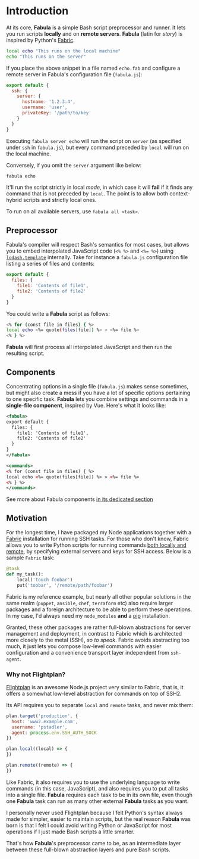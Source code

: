 # Introduction

At its core, **Fabula** is a simple Bash script preprocessor and runner. It lets
you run scripts **locally** and on **remote servers**. **Fabula** (latin for 
_story_) is inspired by Python's [Fabric][f].

```sh
local echo "This runs on the local machine"
echo "This runs on the server"
```

If you place the above snippet in a file named `echo.fab` and configure a remote
server in Fabula's configuration file (`fabula.js`):

```js
export default {
  ssh: {
  	server: {
      hostname: '1.2.3.4',
      username: 'user',
      privateKey: '/path/to/key'
    }
  }
}
```

Executing `fabula server echo` will run the script on `server` (as specified 
under `ssh` in `fabula.js`), but every command preceded by `local` will run 
on the local machine.

Conversely, if you omit the `server` argument like below:

```sh
fabula echo
```

It'll run the script strictly in local _mode_, in which case it will **fail** if
it finds any command that is not preceded by `local`. The point is to allow both
context-hybrid scripts and strictly local ones.

To run on all available servers, use `fabula all <task>`.

## Preprocessor

Fabula's compiler will respect Bash's semantics for most cases, but allows
you to embed interpolated JavaScript code (`<% %>` and `<%= %>`) using 
[`lodash.template`][lodash] internally. Take for instance a `fabula.js` 
configuration file listing a series of files and contents:


```js
export default {
  files: {
  	file1: 'Contents of file1',
  	file2: 'Contents of file2'
  }
}
```

You could write a **Fabula** script as follows:

```sh
<% for (const file in files) { %>
local echo <%= quote(files[file]) %> > <%= file %>
<% } %>
```

**Fabula** will first process all interpolated JavaScript and then run the resulting script.

## Components

Concentrating options in a single file (`fabula.js`) makes sense sometimes, but
might also create a mess if you have a lot of specific options pertaining to 
one specific task. **Fabula** lets you combine settings and commands in a 
**single-file component**, inspired by Vue. Here's what it looks like:

```xml
<fabula>
export default {
  files: {
  	file1: 'Contents of file1',
  	file2: 'Contents of file2'
  }
}
</fabula>

<commands>
<% for (const file in files) { %>
local echo <%= quote(files[file]) %> > <%= file %>
<% } %>
</commands>
```

See more about Fabula components [in its dedicated section](/components)

## Motivation

For the longest time, I have packaged my Node applications together with a 
[Fabric]() installation for running SSH tasks. For 
those who don't know, Fabric allows you to write Python scripts for running 
commands [both locally and remote][f-ops], by specifying external servers 
and keys for SSH access. Below is a sample `Fabric` task:


```py
@task
def my_task():
    local('touch foobar')
    put('toobar', '/remote/path/foobar')
```

Fabric is my reference example, but nearly all other popular solutions in the 
same realm (`puppet`, `ansible`, `chef`, `terraform` etc) also require larger 
packages and a foreign architecture to be able to perform these operations. In
my case, I'd always need my `node_modules` **and** a [pip][pip] installation.


Granted, these other packages are rather full-blown abstractions for server 
management and deployment, in contrast to Fabric which is architected more 
closely to the metal (SSH), _so to speak_. Fabric avoids abstracting too much, 
it just lets you compose low-level commands with easier configuration and a 
convenience transport layer independent from `ssh-agent`.

### Why not Flightplan?

[Flightplan][fp] is an awesome Node.js project very similar to Fabric, that is,
it offers a somewhat low-level abstraction for commands on top of SSH2. 

Its API requires you to separate `local` and `remote` tasks, and never mix them:

```js
plan.target('production', {
  host: 'www2.example.com',
  username: 'pstadler',
  agent: process.env.SSH_AUTH_SOCK
})

plan.local((local) => {
})

plan.remote((remote) => {
})
```

Like Fabric, it also requires you to use the underlying language to write 
commands (in this case, JavaScript), and also requires you to put all tasks
into a single file. **Fabula** requires each task to be in its own file, even
though one **Fabula** task can run as many other external **Fabula** tasks as you want.

I personally never used Flightplan because I felt Python's syntax always made
for simpler, easier to maintain scripts, but the real reason **Fabula** was born
is that I felt I could avoid writing Python or JavaScript for most operations
if I just made Bash scripts a little smarter. 

That's how **Fabula**'s preprocessor came to be, as an intermediate layer 
between these full-blown abstraction layers and pure Bash scripts.

[f]: https://www.fabfile.org/
[fp]: https://github.com/pstadler/flightplan
[lodash]: https://lodash.com/docs/4.17.11#template
[f-ops]: http://docs.fabfile.org/en/1.14/api/core/operations.html
[pip]: https://pypi.org/project/pip/
[ssh2]: https://github.com/mscdex/ssh2


